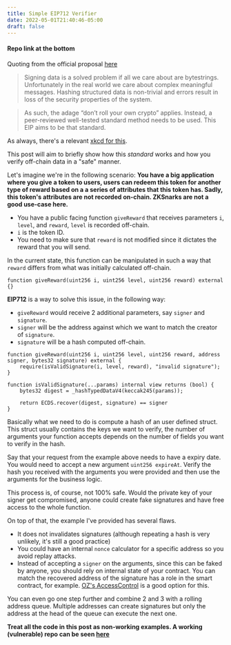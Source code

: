 ```yaml
---
title: Simple EIP712 Verifier
date: 2022-05-01T21:40:46-05:00
draft: false
---
```


#### Repo link at the bottom

Quoting from the official proposal [here](https://eips.ethereum.org/EIPS/eip-712)

> Signing data is a solved problem if all we care about are bytestrings. Unfortunately in the real world we care about complex meaningful messages. Hashing structured data is non-trivial and errors result in loss of the security properties of the system.

> As such, the adage “don’t roll your own crypto” applies. Instead, a peer-reviewed well-tested standard method needs to be used. This EIP aims to be that standard.

As always, there's a relevant [xkcd for this](https://xkcd.com/927/).

This post will aim to briefly show how this _standard_ works and how you verify off-chain data in a "safe" manner.

Let's imagine we're in the following scenario: **You have a big application where you give a token to users, users can redeem this token for another type of reward based on a a series of attributes that this token has. Sadly, this token's attributes are not recorded on-chain. ZKSnarks are not a good use-case here.**

- You have a public facing function `giveReward` that receives parameters `i`, `level`, and `reward`, `level` is recorded off-chain.
- `i` is the token ID.
- You need to make sure that `reward` is not modified since it dictates the reward that you will send.

In the current state, this function can be manipulated in such a way that `reward` differs from what was initially calculated off-chain.

```solidity
function giveReward(uint256 i, uint256 level, uint256 reward) external {}
```

**EIP712** is a way to solve this issue, in the following way:

- `giveReward` would receive 2 additional parameters, say `signer` and `signature`.
- `signer` will be the address against which we want to match the creator of `signature`.
- `signature` will be a hash computed off-chain.

```solidity
function giveReward(uint256 i, uint256 level, uint256 reward, address signer, bytes32 signature) external {
    require(isValidSignature(i, level, reward), "invalid signature");
}

function isValidSignature(...params) internal view returns (bool) {
    bytes32 digest = _hashTypedDataV4(keccak245(params));

    return ECDS.recover(digest, signature) == signer
}
```

Basically what we need to do is compute a hash of an user defined struct. This struct usually contains the keys we want to verify, the number of arguments your function accepts depends on the number of fields you want to verify in the hash.

Say that your request from the example above needs to have a expiry date. You would need to accept a new argument `uint256 expireAt`. Verify the hash you received with the arguments you were provided and then use the arguments for the business logic.

This process is, of course, not 100% safe. Would the private key of your signer get compromised, anyone could create fake signatures and have free access to the whole function.

On top of that, the example I've provided has several flaws.

- It does not invalidates signatures (although repeating a hash is very unlikely, it's still a good practice)
- You could have an internal `nonce` calculator for a specific address so you avoid replay attacks.
- Instead of accepting a `signer` on the arguments, since this can be faked by anyone, you should rely on internal state of your contract. You can match the recovered address of the signature has a role in the smart contract, for example. [OZ's AccessControl](https://docs.openzeppelin.com/contracts/2.x/access-control) is a good option for this.

You can even go one step further and combine 2 and 3 with a rolling address queue. Multiple addresses can create signatures but only the address at the head of the queue can execute the next one.

**Treat all the code in this post as non-working examples. A working (vulnerable) repo can be seen [here](https://github.com/aguxez/eip712-verifier)**
